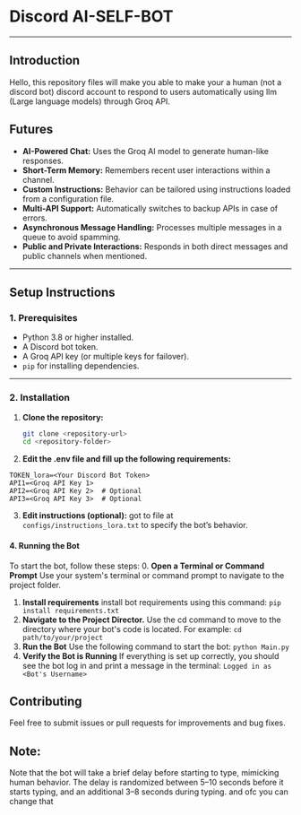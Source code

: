 # Discord AI-SELF-BOT


___



## Introduction 
Hello, this repository files will make you able to make your a human (not a discord bot) discord account to respond to users automatically using llm (Large language models) through Groq API. 

## Futures

- **AI-Powered Chat:** Uses the Groq AI model to generate human-like responses.
- **Short-Term Memory:** Remembers recent user interactions within a channel.
- **Custom Instructions:** Behavior can be tailored using instructions loaded from a configuration file.
- **Multi-API Support:** Automatically switches to backup APIs in case of errors.
- **Asynchronous Message Handling:** Processes multiple messages in a queue to avoid spamming.
- **Public and Private Interactions:** Responds in both direct messages and public channels when mentioned.

---

## **Setup Instructions**

### **1. Prerequisites**
- Python 3.8 or higher installed.
- A Discord bot token.
- A Groq API key (or multiple keys for failover).
- `pip` for installing dependencies.

---

### **2. Installation**

1. **Clone the repository:**
   ```bash
   git clone <repository-url>
   cd <repository-folder>
   ```

2. **Edit the .env file and fill up the following requirements:**
```
TOKEN_lora=<Your Discord Bot Token>
API1=<Groq API Key 1>
API2=<Groq API Key 2>  # Optional
API3=<Groq API Key 3>  # Optional
```

3. **Edit instructions (optional):**
   got to file at `configs/instructions_lora.txt` to specify the bot’s behavior.


#### 4. **Running the Bot**
To start the bot, follow these steps:
0. **Open a Terminal or Command Prompt**
  Use your system's terminal or command prompt to navigate to the project folder.
1. **Install requirements**
   install bot requirements using this command:
```pip install requirements.txt```
2. **Navigate to the Project Director.**
   Use the cd command to move to the directory where your bot's code is located. For example:
```cd path/to/your/project```
4. **Run the Bot**
   Use the following command to start the bot:
```python Main.py```
5. **Verify the Bot is Running**
   If everything is set up correctly, you should see the bot log in and print a message in the terminal:
```Logged in as <Bot's Username>```


## Contributing
Feel free to submit issues or pull requests for improvements and bug fixes.

## Note:
Note that the bot will take a brief delay before starting to type, mimicking human behavior. The delay is randomized between 5–10 seconds before it starts typing, and an additional 3–8 seconds during typing. and ofc you can change that
